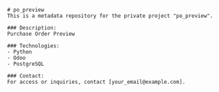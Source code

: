 
    # po_preview
    This is a metadata repository for the private project "po_preview".

    ### Description:
    Purchase Order Preview

    ### Technologies:
    - Python
    - Odoo
    - PostgreSQL

    ### Contact:
    For access or inquiries, contact [your_email@example.com].
    